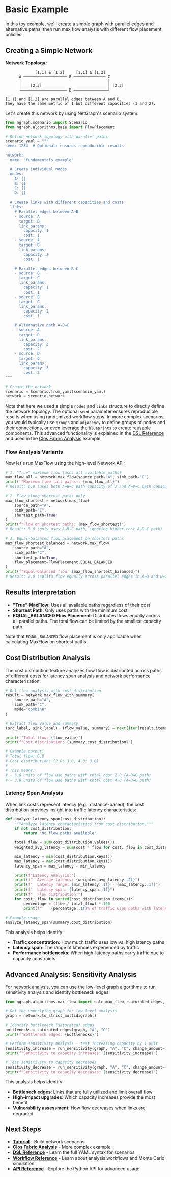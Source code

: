 # Basic Example

In this toy example, we'll create a simple graph with parallel edges and alternative paths, then run max flow analysis with different flow placement policies.

## Creating a Simple Network

**Network Topology:**

```text
             [1,1] & [1,2]     [1,1] & [1,2]
      A ─────────────────── B ────────────── C
      │                                      │
      │    [2,3]                             │ [2,3]
      └──────────────────── D ───────────────┘

[1,1] and [1,2] are parallel edges between A and B.
They have the same metric of 1 but different capacities (1 and 2).
```

Let's create this network by using NetGraph's scenario system:

```python
from ngraph.scenario import Scenario
from ngraph.algorithms.base import FlowPlacement

# Define network topology with parallel paths
scenario_yaml = """
seed: 1234  # Optional: ensures reproducible results

network:
  name: "fundamentals_example"

  # Create individual nodes
  nodes:
    A: {}
    B: {}
    C: {}
    D: {}

  # Create links with different capacities and costs
  links:
    # Parallel edges between A→B
    - source: A
      target: B
      link_params:
        capacity: 1
        cost: 1
    - source: A
      target: B
      link_params:
        capacity: 2
        cost: 1

    # Parallel edges between B→C
    - source: B
      target: C
      link_params:
        capacity: 1
        cost: 1
    - source: B
      target: C
      link_params:
        capacity: 2
        cost: 1

    # Alternative path A→D→C
    - source: A
      target: D
      link_params:
        capacity: 3
        cost: 2
    - source: D
      target: C
      link_params:
        capacity: 3
        cost: 2
"""

# Create the network
scenario = Scenario.from_yaml(scenario_yaml)
network = scenario.network
```

Note that here we used a simple `nodes` and `links` structure to directly define the network topology. The optional `seed` parameter ensures reproducible results when using randomized workflow steps. In more complex scenarios, you would typically use `groups` and `adjacency` to define groups of nodes and their connections, or even leverage the `blueprints` to create reusable components. This advanced functionality is explained in the [DSL Reference](../reference/dsl.md) and used in the [Clos Fabric Analysis](clos-fabric.md) example.

### Flow Analysis Variants

Now let's run MaxFlow using the high-level Network API:

```python
# 1. "True" maximum flow (uses all available paths)
max_flow_all = network.max_flow(source_path="A", sink_path="C")
print(f"Maximum flow (all paths): {max_flow_all}")
# Result: 6.0 (uses both A→B→C path capacity of 3 and A→D→C path capacity of 3)

# 2. Flow along shortest paths only
max_flow_shortest = network.max_flow(
    source_path="A",
    sink_path="C",
    shortest_path=True
)
print(f"Flow on shortest paths: {max_flow_shortest}")
# Result: 3.0 (only uses A→B→C path, ignoring higher-cost A→D→C path)

# 3. Equal-balanced flow placement on shortest paths
max_flow_shortest_balanced = network.max_flow(
    source_path="A",
    sink_path="C",
    shortest_path=True,
    flow_placement=FlowPlacement.EQUAL_BALANCED
)
print(f"Equal-balanced flow: {max_flow_shortest_balanced}")
# Result: 2.0 (splits flow equally across parallel edges in A→B and B→C)
```

## Results Interpretation

- **"True" MaxFlow**: Uses all available paths regardless of their cost
- **Shortest Path**: Only uses paths with the minimum cost
- **EQUAL_BALANCED Flow Placement**: Distributes flows equally across all parallel paths. The total flow can be limited by the smallest capacity path.

Note that `EQUAL_BALANCED` flow placement is only applicable when calculating MaxFlow on shortest paths.

## Cost Distribution Analysis

The cost distribution feature analyzes how flow is distributed across paths of different costs for latency span analysis and network performance characterization.

```python
# Get flow analysis with cost distribution
result = network.max_flow_with_summary(
    source_path="A",
    sink_path="C",
    mode="combine"
)

# Extract flow value and summary
(src_label, sink_label), (flow_value, summary) = next(iter(result.items()))

print(f"Total flow: {flow_value}")
print(f"Cost distribution: {summary.cost_distribution}")

# Example output:
# Total flow: 6.0
# Cost distribution: {2.0: 3.0, 4.0: 3.0}
#
# This means:
# - 3.0 units of flow use paths with total cost 2.0 (A→B→C path)
# - 3.0 units of flow use paths with total cost 4.0 (A→D→C path)
```

### Latency Span Analysis

When link costs represent latency (e.g., distance-based), the cost distribution provides insight into traffic latency characteristics:

```python
def analyze_latency_span(cost_distribution):
    """Analyze latency characteristics from cost distribution."""
    if not cost_distribution:
        return "No flow paths available"

    total_flow = sum(cost_distribution.values())
    weighted_avg_latency = sum(cost * flow for cost, flow in cost_distribution.items()) / total_flow

    min_latency = min(cost_distribution.keys())
    max_latency = max(cost_distribution.keys())
    latency_span = max_latency - min_latency

    print(f"Latency Analysis:")
    print(f"  Average latency: {weighted_avg_latency:.2f}")
    print(f"  Latency range: {min_latency:.1f} - {max_latency:.1f}")
    print(f"  Latency span: {latency_span:.1f}")
    print(f"  Flow distribution:")
    for cost, flow in sorted(cost_distribution.items()):
        percentage = (flow / total_flow) * 100
        print(f"    {percentage:.1f}% of traffic uses paths with latency {cost:.1f}")

# Example usage
analyze_latency_span(summary.cost_distribution)
```

This analysis helps identify:

- **Traffic concentration**: How much traffic uses low vs. high latency paths
- **Latency span**: The range of latencies experienced by traffic
- **Performance bottlenecks**: When high-latency paths carry traffic due to capacity constraints

## Advanced Analysis: Sensitivity Analysis

For network analysis, you can use the low-level graph algorithms to run sensitivity analysis and identify bottleneck edges:

```python
from ngraph.algorithms.max_flow import calc_max_flow, saturated_edges, run_sensitivity

# Get the underlying graph for low-level analysis
graph = network.to_strict_multidigraph()

# Identify bottleneck (saturated) edges
bottlenecks = saturated_edges(graph, "A", "C")
print(f"Bottleneck edges: {bottlenecks}")

# Perform sensitivity analysis - test increasing capacity by 1 unit
sensitivity_increase = run_sensitivity(graph, "A", "C", change_amount=1.0)
print(f"Sensitivity to capacity increases: {sensitivity_increase}")

# Test sensitivity to capacity decreases
sensitivity_decrease = run_sensitivity(graph, "A", "C", change_amount=-1.0)
print(f"Sensitivity to capacity decreases: {sensitivity_decrease}")
```

This analysis helps identify:

- **Bottleneck edges**: Links that are fully utilized and limit overall flow
- **High-impact upgrades**: Which capacity increases provide the most benefit
- **Vulnerability assessment**: How flow decreases when links are degraded

## Next Steps

- **[Tutorial](../getting-started/tutorial.md)** - Build network scenarios
- **[Clos Fabric Analysis](clos-fabric.md)** - More complex example
- **[DSL Reference](../reference/dsl.md)** - Learn the full YAML syntax for scenarios
- **[Workflow Reference](../reference/workflow.md)** - Learn about analysis workflows and Monte Carlo simulation
- **[API Reference](../reference/api.md)** - Explore the Python API for advanced usage
